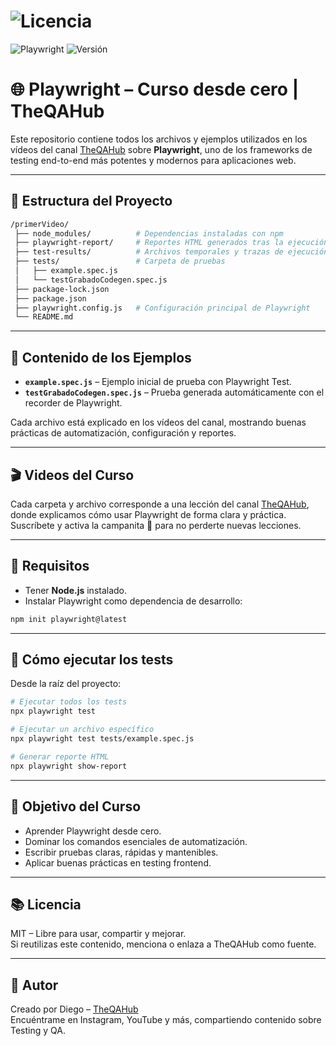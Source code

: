 # ![Licencia](https://img.shields.io/badge/licencia-TheQAHub-green)
![Playwright](https://img.shields.io/badge/playwright-v1.55.1-blue)
![Versión](https://img.shields.io/badge/version-Octubre_2025-yellowgreen)

# 🌐 Playwright – Curso desde cero | TheQAHub

Este repositorio contiene todos los archivos y ejemplos utilizados en los vídeos del canal [TheQAHub](https://www.youtube.com/@theqahub_es) sobre **Playwright**, uno de los frameworks de testing end-to-end más potentes y modernos para aplicaciones web.

---

## 📁 Estructura del Proyecto

```bash
/primerVideo/
 ├── node_modules/          # Dependencias instaladas con npm
 ├── playwright-report/     # Reportes HTML generados tras la ejecución
 ├── test-results/          # Archivos temporales y trazas de ejecución
 ├── tests/                 # Carpeta de pruebas
 │   ├── example.spec.js
 │   └── testGrabadoCodegen.spec.js
 ├── package-lock.json
 ├── package.json
 ├── playwright.config.js   # Configuración principal de Playwright
 └── README.md
```

---

## 📌 Contenido de los Ejemplos

- **`example.spec.js`** – Ejemplo inicial de prueba con Playwright Test.  
- **`testGrabadoCodegen.spec.js`** – Prueba generada automáticamente con el recorder de Playwright.  

Cada archivo está explicado en los vídeos del canal, mostrando buenas prácticas de automatización, configuración y reportes.

---

## 🎬 Videos del Curso

Cada carpeta y archivo corresponde a una lección del canal [TheQAHub](https://www.youtube.com/@theqahub_es), donde explicamos cómo usar Playwright de forma clara y práctica.  
Suscríbete y activa la campanita 🔔 para no perderte nuevas lecciones.

---

## 🧪 Requisitos

- Tener **Node.js** instalado.
- Instalar Playwright como dependencia de desarrollo:

```bash
npm init playwright@latest
```

---

## 🚀 Cómo ejecutar los tests

Desde la raíz del proyecto:

```bash
# Ejecutar todos los tests
npx playwright test

# Ejecutar un archivo específico
npx playwright test tests/example.spec.js

# Generar reporte HTML
npx playwright show-report
```

---

## 🎯 Objetivo del Curso

- Aprender Playwright desde cero.  
- Dominar los comandos esenciales de automatización.  
- Escribir pruebas claras, rápidas y mantenibles.  
- Aplicar buenas prácticas en testing frontend.  

---

## 📚 Licencia

MIT – Libre para usar, compartir y mejorar.  
Si reutilizas este contenido, menciona o enlaza a TheQAHub como fuente.

---

## 💬 Autor

Creado por Diego – [TheQAHub](https://www.theqahub.es/)  
Encuéntrame en Instagram, YouTube y más, compartiendo contenido sobre Testing y QA.